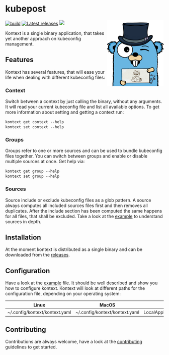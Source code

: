 # kubepost

<img align="right" alt="kubepost" width="180px" src="assets/gopher.png">

<p>
    <a href="https://github.com/orbatschow/kontext/actions/workflows/default.yaml" target="_blank" rel="noopener"><img src="https://img.shields.io/github/actions/workflow/status/orbatschow/kontext/default.yaml" alt="build" /></a>
    <a href="https://github.com/orbatschow/kontext/releases" target="_blank" rel="noopener"><img src="https://img.shields.io/github/release/orbatschow/kontext.svg" alt="Latest releases" /></a>
    <a href="https://github.com/orbatschow/kontext/blob/master/LICENSE" target="_blank" rel="noopener"><img src="https://img.shields.io/github/license/orbatschow/kontext" /></a>
</p>

Kontext is a single binary application, that takes yet another approach on kubeconfig management.

## Features

Kontext has several features, that will ease your life when dealing with different kubeconfig files:

### Context

Switch between a context by just calling the binary, without any arguments. It will read your current kubeconfig file
and list all available options. To get more information about setting and getting a context run:

```shell
kontext get context --help
kontext set context --help
```

### Groups

Groups refer to one or more sources and can be used to bundle kubeconfig files together. You
can switch between groups and enable or disable multiple sources at once. Get help via:

```shell
kontext get group --help
kontext set group --help
```

### Sources

Source include or exclude kubeconfig files as a glob pattern. A source always computes all
included sources files first and then removes all duplicates. After the include section has
been computed the same happens for all files, that shall be excluded. Take a look at the
[example](./example/kontext.yaml) to understand sources in depth.

## Installation

At the moment kontext is distributed as a single binary and can be downloaded from the
[releases](https://github.com/orbatschow/kontext/releases).

## Configuration

Have a look at the [example](./example/kontext.yaml) file. It should be well described and show you
how to configure kontext. Kontext will look at different paths for the configuration file, depending on
your operating system: 

| Linux                          | MacOS                          | Windows                           |
|--------------------------------|--------------------------------|-----------------------------------|
| ~/.config/kontext/kontext.yaml | ~/.config/kontext/kontext.yaml | LocalAppData\kontext\kontext.yaml |

## Contributing

Contributions are always welcome, have a look at the [contributing](docs/contributing.md) guidelines to get started.